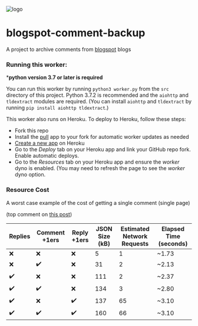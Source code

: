 ![logo](logo.png)
# blogspot-comment-backup
A project to archive comments from [blogspot](https://www.blogger.com/) blogs

### Running this worker:
\***python version 3.7 or later is required**

You can run this worker by running `python3 worker.py` from the `src` directory of this project. Python 3.7.2 is recommended and the `aiohttp` and `tldextract` modules are required. (You can install `aiohttp` and `tldextract` by running `pip install aiohttp tldextract`.)

This worker also runs on Heroku. To deploy to Heroku, follow these steps:
- Fork this repo
- Install the [pull](https://github.com/apps/pull) app to your fork for automatic worker updates as needed
- [Create a new app](https://dashboard.heroku.com/new-app) on Heroku
- Go to the *Deploy* tab on your Heroku app and link your GitHub repo fork. Enable automatic deploys.
- Go to the *Resources* tab on your Heroku app and ensure the *worker* dyno is enabled. (You may need to refresh the page to see the *worker* dyno option.

### Resource Cost
A worst case example of the cost of getting a single comment (single page)

(top comment on [this post](https://apis.google.com/u/0/_/widget/render/comments?first_party_property=BLOGGER&query=https://blogger.googleblog.com/2019/01/an-update-on-google-and-blogger.html))

Replies | Comment +1ers | Reply +1ers | JSON Size (kB) | Estimated Network Requests | Elapsed Time (seconds)
------- | ----------- | --------- | -------------- | -------------------------- | ------------
❌ | ❌ | ❌ | 5   | 1 | ~1.73
❌ | ✔️ | ❌ | 31  | 2 | ~2.13
✔️ | ❌ | ❌ | 111 | 2 | ~2.37
✔️ | ✔️ | ❌ | 134 | 3 | ~2.80
✔️ | ❌ | ✔️ | 137 | 65 | ~3.10
✔️ | ✔️ | ✔️ | 160 | 66 | ~3.10
